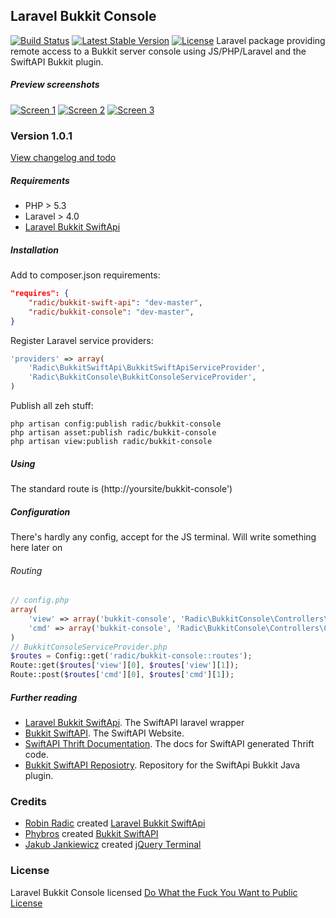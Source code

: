 ## Laravel Bukkit Console
[![Build Status](https://travis-ci.org/RobinRadic/bukkit-console.svg?branch=master)](https://travis-ci.org/RobinRadic/bukkit-console)
[![Latest Stable Version](https://poser.pugx.org/radic/bukkit-console/v/stable.svg)](https://packagist.org/packages/radic/bukkit-console)
[![License](https://poser.pugx.org/radic/bukkit-console/license.svg)](https://packagist.org/packages/radic/bukkit-console)
Laravel package providing remote access to a Bukkit server console using JS/PHP/Laravel and the SwiftAPI Bukkit plugin.


##### Preview screenshots
[![Screen 1](http://i.imgur.com/uEkDzmgs.jpg)](https://github.com/RobinRadic/laravel-bukkit-console/raw/master/ss1.jpg)
[![Screen 2](http://i.imgur.com/D4nUPY3s.jpg)](https://github.com/RobinRadic/laravel-bukkit-console/raw/master/ss2.jpg)
[![Screen 3](http://i.imgur.com/SMLPHf5s.jpg)](https://github.com/RobinRadic/laravel-bukkit-console/raw/master/ss3.jpg)


### Version 1.0.1
[View changelog and todo](https://github.com/RobinRadic/laravel-bukkit-console/blob/master/changelog.md)

##### Requirements
- PHP > 5.3 
- Laravel > 4.0
- [Laravel Bukkit SwiftApi](https://github.com/RobinRadic/laravel-bukkit-swiftapi)


##### Installation
Add to composer.json requirements:
```JSON
"requires": {
    "radic/bukkit-swift-api": "dev-master",
    "radic/bukkit-console": "dev-master",
}
```

Register Laravel service providers:
```php
'providers' => array(
    'Radic\BukkitSwiftApi\BukkitSwiftApiServiceProvider',
    'Radic\BukkitConsole\BukkitConsoleServiceProvider',
)
```

Publish all zeh stuff:
```Batchfile
php artisan config:publish radic/bukkit-console
php artisan asset:publish radic/bukkit-console
php artisan view:publish radic/bukkit-console
```

##### Using
The standard route is (http://yoursite/bukkit-console')

##### Configuration
There's hardly any config, accept for the JS terminal. Will write something here later on

###### Routing
```php
// config.php
array(
    'view' => array('bukkit-console', 'Radic\BukkitConsole\Controllers\ConsoleController@index'),
    'cmd' => array('bukkit-console', 'Radic\BukkitConsole\Controllers\ConsoleController@cmd')
)
// BukkitConsoleServiceProvider.php
$routes = Config::get('radic/bukkit-console::routes');
Route::get($routes['view'][0], $routes['view'][1]);
Route::post($routes['cmd'][0], $routes['cmd'][1]);
```


##### Further reading
- [Laravel Bukkit SwiftApi](https://github.com/RobinRadic/laravel-bukkit-swiftapi). The SwiftAPI laravel wrapper
- [Bukkit SwiftAPI](http://dev.bukkit.org/bukkit-plugins/swiftapi). The SwiftAPI Website.
- [SwiftAPI Thrift Documentation](http://willwarren.com/docs/swiftapi/latest/). The docs for SwiftAPI generated Thrift code.
- [Bukkit SwiftAPI Reposiotry](https://bitbucket.org/phybros/swiftapi). Repository for the SwiftApi Bukkit Java plugin.

### Credits
- [Robin Radic](https://github.com/RobinRadic) created [Laravel Bukkit SwiftApi](https://github.com/RobinRadic/laravel-bukkit-swiftapi)
- [Phybros](http://dev.bukkit.org/profiles/phybros) created [Bukkit SwiftAPI](http://dev.bukkit.org/bukkit-plugins/swiftapi)
- [Jakub Jankiewicz](http://jcubic.pl) created [jQuery Terminal](http://terminal.jcubic.pl)

### License
Laravel Bukkit Console licensed [Do What the Fuck You Want to Public License](http://www.wtfpl.net/)